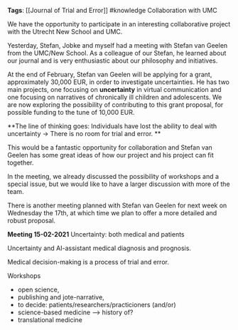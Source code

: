 **Tags**: [[Journal of Trial and Error]] #knowledge
Collaboration with UMC

We have the opportunity to participate in an interesting collaborative project with the Utrecht New School and UMC.

Yesterday, Stefan, Jobke and myself had a meeting with Stefan van Geelen from the UMC/New School. As a colleague of our Stefan, he learned about our journal and is very enthusiastic about our philosophy and initiatives.

At the end of February, Stefan van Geelen will be applying for a grant, approximately 30,000 EUR, in order to investigate uncertainties. He has two main projects, one focusing on **uncertainty** in virtual communication and one focusing on narratives of chronically ill children and adolescents. We are now exploring the possibility of contributing to this grant proposal, for possible funding to the tune of 10,000 EUR.

**The line of thinking goes: Individuals have lost the ability to deal with uncertainty -> There is no room for trial and error. **

This would be a fantastic opportunity for collaboration and Stefan van Geelen has some great ideas of how our project and his project can fit together.

In the meeting, we already discussed the possibility of workshops and a special issue, but we would like to have a larger discussion with more of the team.

There is another meeting planned with Stefan van Geelen for next week on Wednesday the 17th, at which time we plan to offer a more detailed and robust proposal. 

**Meeting 15-02-2021**
Uncertainty: both medical and patients

Uncertainty and AI-assistant medical diagnosis and prognosis.

Medical decision-making is a process of trial and error. 


Workshops
- open science, 
- publishing and jote-narrative,
- to decide: patients/researchers/practicioners (and/or)
- science-based medicine --> history of?
- translational medicine

